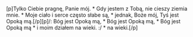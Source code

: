 [p]Tylko Ciebie pragnę, Panie mój. * Gdy jestem z Tobą, nie cieszy ziemia mnie. * Moje ciało i serce często słabe są, * jednak, Boże mój, Tyś jest Opoką mą.[/p][p]/: Bóg jest Opoką mą, * Bóg jest Opoką mą, * Bóg jest Opoką mą * i moim działem na wieki. :/ * na wieki.[/p]